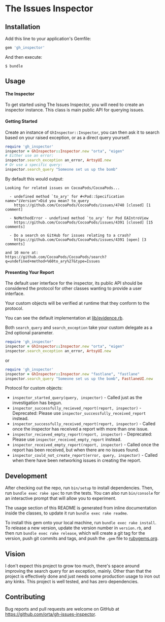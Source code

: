# The Issues Inspector

## Installation

Add this line to your application's Gemfile:

```ruby
gem 'gh_inspector'
```

And then execute:

    $ bundle

## Usage

#### The Inspector

To get started using The Issues Inspector, you will need to
create an inspector instance. This class is main public API for querying issues.

#### Getting Started

Create an instance of `GhInspector::Inspector`, you can then ask it to search
based on your raised exception, or as a direct query yourself.

```ruby
require 'gh_inspector'
inspector = GhInspector::Inspector.new "orta", "eigen"
# Either use an error:
inspector.search_exception an_error, ArtsyUI.new
# Or use a specific query:
inspector.search_query "Someone set us up the bomb"
```

By default this would output:

```
Looking for related issues on CocoaPods/CocoaPods...

  - undefined method `to_ary' for #<Pod::Specification name="iVersion">Did you mean? to_query
    https://github.com/CocoaPods/CocoaPods/issues/4748 [closed] [1 comment]

  - NoMethodError - undefined method `to_ary' for Pod EAIntroView
    https://github.com/CocoaPods/CocoaPods/issues/4391 [closed] [15 comments]

  - Do a search on GitHub for issues relating to a crash?
    https://github.com/CocoaPods/CocoaPods/issues/4391 [open] [3 comments]

and 10 more at:
https://github.com/CocoaPods/CocoaPods/search?q=undefined+method+%60to_ary%27&type=Issues
```

#### Presenting Your Report

The default user interface for the inspector, its public API should be
considered the protocol for other classes wanting to provide a user interface.

Your custom objects will be verified at runtime that they conform to the protocol.

You can see the default implementation at
[lib/evidence.rb](/orta/gh-issues-inspector/tree/master/lib/evidence.rb).

Both `search_query` and `search_exception` take your custom delegate as a 2nd optional parameter.

```ruby
require 'gh_inspector'
inspector = GhInspector::Inspector.new "orta", "eigen"
inspector.search_exception an_error, ArtsyUI.new
```

or

```ruby
require 'gh_inspector'
inspector = GhInspector::Inspector.new "fastlane", "fastlane"
inspector.search_query "Someone set us up the bomb", FastlaneUI.new
```

Protocol for custom objects:

- `inspector_started_query(query, inspector)` - Called just as the investigation has begun.
- `inspector_successfully_recieved_report(report, inspector)` - Deprecated: Please use `inspector_successfully_received_report` instead.
- `inspector_successfully_received_report(report, inspector)` - Called once the inspector has received a report with more than one issue.
- `inspector_recieved_empty_report(report, inspector)` - Deprecated: Please use `inspector_received_empty_report` instead.
- `inspector_received_empty_report(report, inspector)` - Called once the report has been received, but when there are no issues found.
- `inspector_could_not_create_report(error, query, inspector)` - Called when there have been networking issues in creating the report.

## Development

After checking out the repo, run `bin/setup` to install dependencies. Then, run `bundle exec rake spec` to run the tests. You can also run `bin/console` for an interactive prompt that will allow you to experiment.

The usage section of this README is generated from inline documentation inside the classes, to update it run `bundle exec rake readme`.

To install this gem onto your local machine, run `bundle exec rake install`. To release a new version, update the version number in `version.rb`, and then run `bundle exec rake release`, which will create a git tag for the version, push git commits and tags, and push the `.gem` file to [rubygems.org](https://rubygems.org).

## Vision

I don't expect this project to grow too much, there's space around improving the search query for an exception, mainly. Other than that the project is effectively done and just needs some production usage to iron out any kinks. This project is well tested, and has zero dependencies.

## Contributing

Bug reports and pull requests are welcome on GitHub at https://github.com/orta/gh-issues-inspector.

